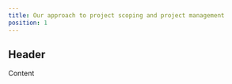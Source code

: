 ```yaml
---
title: Our approach to project scoping and project management
position: 1
---
```


## Header

Content
